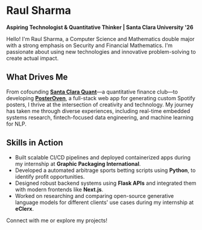 # Raul Sharma

**Aspiring Technologist & Quantitative Thinker | Santa Clara University '26**

Hello! I'm Raul Sharma, a Computer Science and Mathematics double major with a strong emphasis on Security and Financial Mathematics. I'm passionate about using new technologies and innovative problem-solving to create actual impact.

## What Drives Me

From cofounding [**Santa Clara Quant**](https://www.santaclaraquant.com)—a quantitative finance club—to developing [**PosterOven**](https://posteroven.vercel.app), a full-stack web app for generating custom Spotify posters, I thrive at the intersection of creativity and technology. My journey has taken me through diverse experiences, including real-time embedded systems research, fintech-focused data engineering, and machine learning for NLP.

## Skills in Action

- Built scalable CI/CD pipelines and deployed containerized apps during my internship at **Graphic Packaging International**.
- Developed a automated arbitrage sports betting scripts using **Python**, to identify profit opportunities.
- Designed robust backend systems using **Flask APIs** and integrated them with modern frontends like **Next.js**.
- Worked on researching and comparing open-source generative language models for different clients' use cases during my internship at **eClerx**.

Connect with me or explore my projects!

<!--
**raulsharma21/raulsharma21** is a ✨ _special_ ✨ repository because its `README.md` (this file) appears on your GitHub profile.

Here are some ideas to get you started:

- 🔭 I’m currently working on ...
- 🌱 I’m currently learning ...
- 👯 I’m looking to collaborate on ...
- 🤔 I’m looking for help with ...
- 💬 Ask me about ...
- 📫 How to reach me: ...
- 😄 Pronouns: ...
- ⚡ Fun fact: ...
-->
